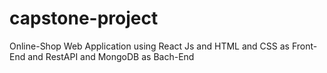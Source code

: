 # capstone-project
Online-Shop Web Application using React Js and HTML and CSS as Front-End and RestAPI and MongoDB as Bach-End
